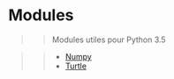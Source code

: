 # Modules

>> Modules utiles pour Python 3.5

>> - [Numpy](http://www.numpy.org/)
>> - [Turtle](https://docs.python.org/3/library/turtle.html)
